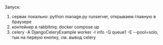 Запуск:
1. сервак локально: python manage.py runserver, открываем главную в браузере
2. контейнер в rabbitmq: docker compose up
3. celery -A DjangoCeleryExample worker -l info -Q queue1 -E --pool=solo, тык на первую кнопку, см. вывод celery
